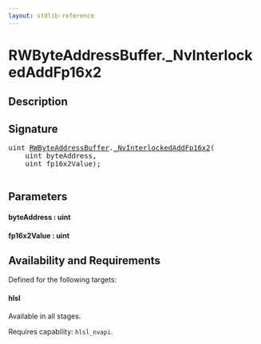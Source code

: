 ```yaml
---
layout: stdlib-reference
---
```


# RWByteAddressBuffer\.\_NvInterlockedAddFp16x2

## Description





## Signature 

<pre>
<span class="code_keyword">uint</span> <a href="/stdlib-reference/types/RWByteAddressBuffer/index" class="code_type">RWByteAddressBuffer</a>.<a href="/stdlib-reference/types/RWByteAddressBuffer/NvInterlockedAddFp16x2">_NvInterlockedAddFp16x2</a>(
    <span class="code_keyword">uint</span> <span class='code_param'>byteAddress</span>,
    <span class="code_keyword">uint</span> <span class='code_param'>fp16x2Value</span>);

</pre>

## Parameters

#### byteAddress : uint
#### fp16x2Value : uint

## Availability and Requirements

Defined for the following targets:

#### hlsl
Available in all stages.

Requires capability: `hlsl_nvapi`.


